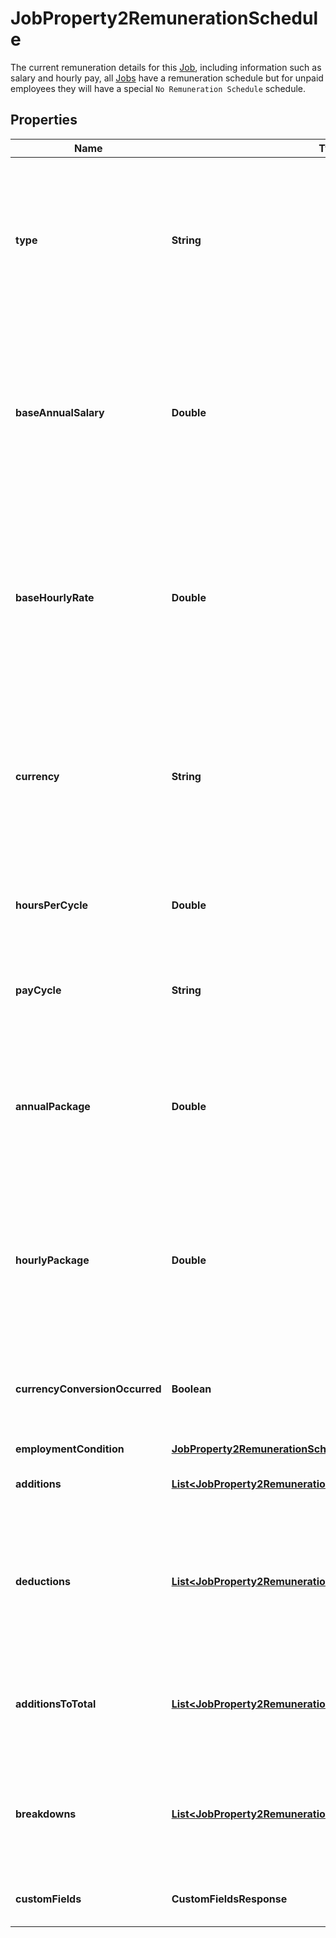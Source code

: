 

# JobProperty2RemunerationSchedule

The current remuneration details for this [Job](https://developers.intellihr.io/docs/v1/), including information such as salary and hourly pay, all [Jobs](https://developers.intellihr.io/docs/v1/) have a remuneration schedule but for unpaid employees they will have a special `No Remuneration Schedule` schedule.

## Properties

| Name | Type | Description | Notes |
|------------ | ------------- | ------------- | -------------|
|**type** | **String** | The method in which this remuneration schedule is paid, if a person is unpaid then this will be &#x60;No Remuneration Schedule&#x60;. Enum: &#x60;Annual Salary&#x60;, &#x60;Hourly Rate&#x60;, &#x60;No Remuneration Schedule&#x60;. |  [optional] |
|**baseAnnualSalary** | **Double** | The Base Salary paid yearly, this is an approximation if they are paid hourly. Note that if both baseAnnualSalary and baseHourlyRate are provided in a create or patch request, the baseHourlyRate will be ignored. |  [optional] |
|**baseHourlyRate** | **Double** | The Base Rate paid hourly, this is an approximation if they are paid annually. Note that if both baseAnnualSalary and baseHourlyRate are provided in a create or patch request, the baseHourlyRate will be ignored. |  [optional] |
|**currency** | **String** | The currency that the base and total amounts that this job is being paid in. An international currency code. Typically AUD for Australian dollar, USD for American dollar etc. See [Official list of codes](https://www.iban.com/currency-codes). |  [optional] |
|**hoursPerCycle** | **Double** | How many hours worked per payCycle.    0 (zero) signifies that the hours are variable per pay cycle |  [optional] |
|**payCycle** | **String** | The cycle that the job is paid on. Enum: &#x60;Weekly&#x60;, &#x60;Fortnightly&#x60;, &#x60;Monthly&#x60;, &#x60;Bi-Monthly&#x60;. |  [optional] |
|**annualPackage** | **Double** | The total package paid yearly including additions and deductions. This amount is calculated by adding the Base Annual Salary and additions minus the deductions. |  [optional] |
|**hourlyPackage** | **Double** | The total package paid hourly including additions and deductions. This amount is calculated by dividing the Annual Package by the total number of hours per annum. |  [optional] |
|**currencyConversionOccurred** | **Boolean** | If any conversion had to be performed between addition and deduction currencies when calculating the annual package. |  [optional] |
|**employmentCondition** | [**JobProperty2RemunerationScheduleEmploymentCondition**](JobProperty2RemunerationScheduleEmploymentCondition.md) |  |  [optional] |
|**additions** | [**List&lt;JobProperty2RemunerationScheduleAdditionsInner&gt;**](JobProperty2RemunerationScheduleAdditionsInner.md) | An array of Additions for this Remuneration Schedule. |  [optional] |
|**deductions** | [**List&lt;JobProperty2RemunerationScheduleDeductionsInner&gt;**](JobProperty2RemunerationScheduleDeductionsInner.md) | An array of Deductions for this Remuneration Schedule. Note that this deductions value has been deprecated, you should now use &#x60;breakdowns&#x60; |  [optional] |
|**additionsToTotal** | [**List&lt;JobProperty2RemunerationScheduleAdditionsToTotalInner&gt;**](JobProperty2RemunerationScheduleAdditionsToTotalInner.md) | An array of Additions applied to the package after all other components for this Remuneration Schedule. |  [optional] |
|**breakdowns** | [**List&lt;JobProperty2RemunerationScheduleBreakdownsInner&gt;**](JobProperty2RemunerationScheduleBreakdownsInner.md) | An array of Breakdowns for this Remuneration Schedule. Breakdowns will not be used to calculate the total package. |  [optional] |
|**customFields** | **CustomFieldsResponse** | The custom field values for this Remuneration Schedule |  [optional] |



